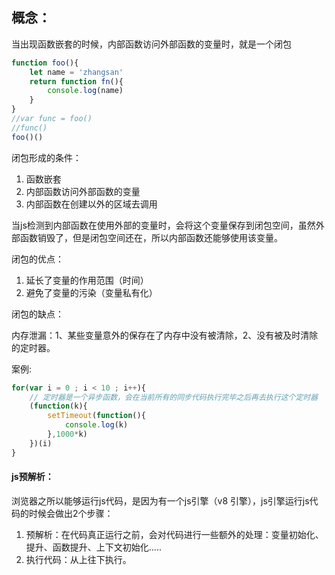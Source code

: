 ## 概念：

当出现函数嵌套的时候，内部函数访问外部函数的变量时，就是一个闭包

```js
function foo(){
    let name = 'zhangsan'
    return function fn(){
        console.log(name)
    }
}
//var func = foo()
//func()
foo()()
```

闭包形成的条件：

1. 函数嵌套
2. 内部函数访问外部函数的变量
3. 内部函数在创建以外的区域去调用

当js检测到内部函数在使用外部的变量时，会将这个变量保存到闭包空间，虽然外部函数销毁了，但是闭包空间还在，所以内部函数还能够使用该变量。

闭包的优点：

1. 延长了变量的作用范围（时间）
2. 避免了变量的污染（变量私有化）

闭包的缺点：

内存泄漏：1、某些变量意外的保存在了内存中没有被清除，2、没有被及时清除的定时器。

案例:

```js
for(var i = 0 ; i < 10 ; i++){
    // 定时器是一个异步函数，会在当前所有的同步代码执行完毕之后再去执行这个定时器
    (function(k){
        setTimeout(function(){
            console.log(k)  
        },1000*k)
    })(i)
}
```

#### js预解析：

浏览器之所以能够运行js代码，是因为有一个js引擎（v8 引擎），js引擎运行js代码的时候会做出2个步骤：

1. 预解析：在代码真正运行之前，会对代码进行一些额外的处理：变量初始化、提升、函数提升、上下文初始化.....
2. 执行代码：从上往下执行。

